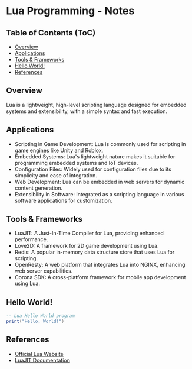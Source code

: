 # Lua Programming - Notes

## Table of Contents (ToC)

- [Overview](#overview)
- [Applications](#applications)
- [Tools & Frameworks](#tools--frameworks)
- [Hello World!](#hello-world)
- [References](#references)

## Overview

Lua is a lightweight, high-level scripting language designed for embedded systems and extensibility, with a simple syntax and fast execution.

## Applications

- Scripting in Game Development: Lua is commonly used for scripting in game engines like Unity and Roblox.
- Embedded Systems: Lua's lightweight nature makes it suitable for programming embedded systems and IoT devices.
- Configuration Files: Widely used for configuration files due to its simplicity and ease of integration.
- Web Development: Lua can be embedded in web servers for dynamic content generation.
- Extensibility in Software: Integrated as a scripting language in various software applications for customization.

## Tools & Frameworks

- LuaJIT: A Just-In-Time Compiler for Lua, providing enhanced performance.
- Love2D: A framework for 2D game development using Lua.
- Redis: A popular in-memory data structure store that uses Lua for scripting.
- OpenResty: A web platform that integrates Lua into NGINX, enhancing web server capabilities.
- Corona SDK: A cross-platform framework for mobile app development using Lua.

## Hello World!

```lua
-- Lua Hello World program
print("Hello, World!")
```

## References
- [Official Lua Website](https://www.lua.org/)
- [LuaJIT Documentation](https://luajit.org/)
